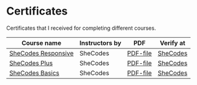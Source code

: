 # Certificates
Certificates that I received for completing different courses.

| Course name | Instructors by | PDF | Verify at |
|-------------|----------------|-----|-----------|
| [SheCodes Responsive](#https://www.shecodes.io/) | SheCodes | [PDF-file]([#](https://drive.google.com/file/d/1MSULggIVN-yHRVIt-6G8NiZ8E7peCQTZ/view?usp=sharing)) | [SheCodes](#https://www.shecodes.io/) |
| [SheCodes Plus]([#]https://www.shecodes.io/) | SheCodes | [PDF-file]((https://drive.google.com/file/d/1rQzXDiEw-bQHjtc_R63DkgH7cKdPdyzH/view?usp=sharing)) | [SheCodes](#https://www.shecodes.io/) |
| [SheCodes Basics]([#]https://www.shecodes.io/) | SheCodes | [PDF-file]((https://drive.google.com/file/d/1vREM_GpFXZdM_OH0WUJW6KAa1FQ1BOq0/view?usp=sharing)) | [SheCodes](#https://www.shecodes.io/) |

